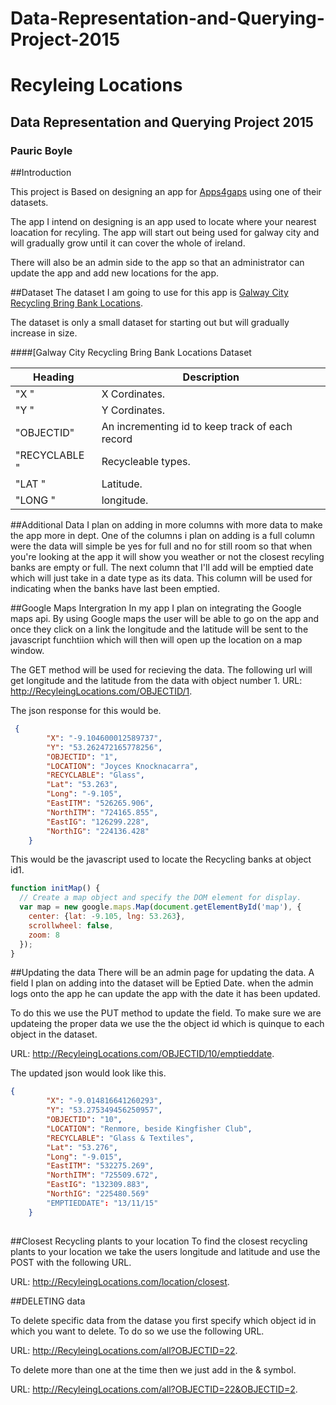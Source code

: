 # Data-Representation-and-Querying-Project-2015

# Recyleing Locations
## Data Representation and Querying Project 2015
### Pauric Boyle

##Introduction

This project is Based on designing an app for [Apps4gaps](http://apps4gaps.ie/) using one of their datasets. 

The app I intend on designing is an app used to locate where your nearest loacation for recyling. The app will start out being used for galway city and will gradually grow until it can cover the whole of ireland. 

There will also be an admin side to the app so that an administrator can update the app and add new locations for the app.



##Dataset
The dataset I am going to use for this app is [Galway City Recycling Bring Bank Locations](https://data.gov.ie/dataset/galway-city-recycling-bring-bank-locations). 

The dataset is only a small dataset for starting out but will gradually increase in size.

####[Galway City Recycling Bring Bank Locations Dataset

Heading | Description  
---------|-----------
"X " |X Cordinates. 
"Y " | Y Cordinates.
"OBJECTID" | An incrementing id to keep track of each record
"RECYCLABLE " | Recycleable types.
"LAT " | Latitude.
"LONG " | longitude.

##Additional Data
I plan on adding in more columns with more data to make the app more in dept. One of the columns i plan on adding is a full column were the data will simple be yes for full and no for still room so that when you're looking at the app it will show you weather or not the closest recyling banks are empty or full. The next column that I'll add will be emptied date which will just take in a date type as its data. This column will be used for indicating when the banks have last been emptied.

##Google Maps Intergration
In my app I plan on integrating the Google maps api. By using Google maps the user will be able to go on the app and once they click on a link the longitude and the latitude will be sent to the javascript funchtiion which will then will open up the location on a map window.

The GET method will be used for recieving the data. The following url will get longitude and the latitude from the data with object number 1. 
URL: http://RecyleingLocations.com/OBJECTID/1.

The json response for this would be.

```json
 {
        "X": "-9.104600012589737",
        "Y": "53.262472165778256",
        "OBJECTID": "1",
        "LOCATION": "Joyces Knocknacarra",
        "RECYCLABLE": "Glass",
        "Lat": "53.263",
        "Long": "-9.105",
        "EastITM": "526265.906",
        "NorthITM": "724165.855",
        "EastIG": "126299.228",
        "NorthIG": "224136.428"
    }
```
This would be the javascript used to locate the Recycling banks at object id1.

```javascript
function initMap() {
  // Create a map object and specify the DOM element for display.
  var map = new google.maps.Map(document.getElementById('map'), {
    center: {lat: -9.105, lng: 53.263},
    scrollwheel: false,
    zoom: 8
  });
}
```

##Updating the data
There will be an admin page for updating the data. A field I plan on adding into the dataset will be Eptied Date. when the admin logs onto the app he can update the app with the date it has been updated. 

To do this we use the PUT method to update the field. To make sure we are updateing the proper data we use the the object id which is quinque to each object in the dataset.

URL: http://RecyleingLocations.com/OBJECTID/10/emptieddate.

The updated json would look like this. 


```json
{
        "X": "-9.014816641260293",
        "Y": "53.275349456250957",
        "OBJECTID": "10",
        "LOCATION": "Renmore, beside Kingfisher Club",
        "RECYCLABLE": "Glass & Textiles",
        "Lat": "53.276",
        "Long": "-9.015",
        "EastITM": "532275.269",
        "NorthITM": "725509.672",
        "EastIG": "132309.883",
        "NorthIG": "225480.569"
        "EMPTIEDDATE": "13/11/15"
    }
  
```

##Closest Recycling plants to your location
To find the closest recycling plants to your location we take the users longitude and latitude and use the POST with the following URL. 

URL: http://RecyleingLocations.com/location/closest.

##DELETING data

To delete specific data from the datase you first specify which object id in which you want to delete. To do so we use the following URL.

URL: http://RecyleingLocations.com/all?OBJECTID=22.

To delete more than one at the time then we just add in the & symbol.

URL: http://RecyleingLocations.com/all?OBJECTID=22&OBJECTID=2.




